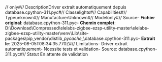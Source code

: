 // only#// DescriptionDriver extrait automatiquement depuis database.cpython-311.pyc#// Classelights#// Capabilities#// Typeunknown#// ManufacturerUnknown#// Modelonly#// Source- **Fichier original**: database.cpython-311.pyc- **Chemin complet**: D:\Download\Compressed\elelabs-zigbee-ezsp-utility-master\elelabs-zigbee-ezsp-utility-master\venv\Lib\site-packages\pip\_vendor\distlib\__pycache__\database.cpython-311.pyc- **Extrait le**: 2025-08-05T08:34:35.770Z#// Limitations- Driver extrait automatiquement- Ncessite tests et validation- Source: database.cpython-311.pyc#// Statut En attente de validation